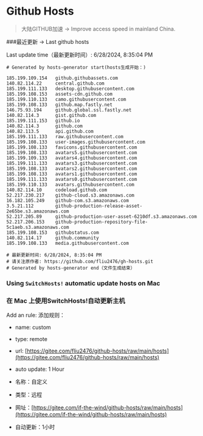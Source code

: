 # Github Hosts

>大陆GITHUB加速 -> Improve access speed in mainland China. 

###最近更新  -> Last github hosts

Last update time（最新更新时间）: 6/28/2024, 8:35:04 PM

```base
# Generated by hosts-generator start(hosts生成开始：) 

185.199.109.154   github.githubassets.com
140.82.114.22     central.github.com
185.199.111.133   desktop.githubusercontent.com
185.199.108.153   assets-cdn.github.com
185.199.110.133   camo.githubusercontent.com
185.199.108.133   github.map.fastly.net
146.75.93.194     github.global.ssl.fastly.net
140.82.114.3      gist.github.com
185.199.111.153   github.io
140.82.114.3      github.com
140.82.113.5      api.github.com
185.199.111.133   raw.githubusercontent.com
185.199.108.133   user-images.githubusercontent.com
185.199.108.133   favicons.githubusercontent.com
185.199.108.133   avatars5.githubusercontent.com
185.199.109.133   avatars4.githubusercontent.com
185.199.111.133   avatars3.githubusercontent.com
185.199.108.133   avatars2.githubusercontent.com
185.199.108.133   avatars1.githubusercontent.com
185.199.111.133   avatars0.githubusercontent.com
185.199.110.133   avatars.githubusercontent.com
140.82.114.10     codeload.github.com
52.217.230.217    github-cloud.s3.amazonaws.com
16.182.105.249    github-com.s3.amazonaws.com
3.5.21.112        github-production-release-asset-2e65be.s3.amazonaws.com
52.217.205.89     github-production-user-asset-6210df.s3.amazonaws.com
52.217.206.153    github-production-repository-file-5c1aeb.s3.amazonaws.com
185.199.108.153   githubstatus.com
140.82.114.17     github.community
185.199.108.133   media.githubusercontent.com

# 最新更新时间: 6/28/2024, 8:35:04 PM
# 请关注原作者: https://github.com/fliu2476/gh-hosts.git
# Generated by hosts-generator end（文件生成结束）
```

### Using `SwitchHosts!` automatic update hosts on Mac
### **在 Mac 上使用SwitchHosts!自动更新主机**
Add an rule:
添加规则：
- name: custom
- type: remote
- url: [https://gitee.com/fliu2476/github-hosts/raw/main/hosts](https://gitee.com/fliu2476/github-hosts/raw/main/hosts)
- auto update: 1 Hour

- 名称：自定义
- 类型：远程
- 网址：[https://gitee.com/if-the-wind/github-hosts/raw/main/hosts](https://gitee.com/if-the-wind/github-hosts/raw/main/hosts)
- 自动更新：1小时

